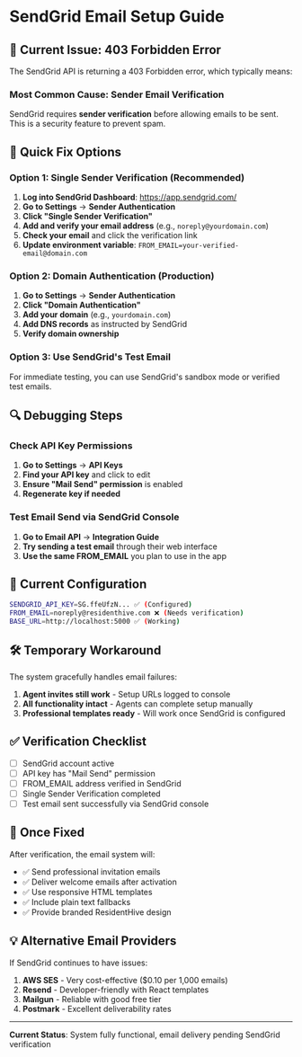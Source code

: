 # SendGrid Email Setup Guide

## 🚨 Current Issue: 403 Forbidden Error

The SendGrid API is returning a 403 Forbidden error, which typically means:

### **Most Common Cause: Sender Email Verification**

SendGrid requires **sender verification** before allowing emails to be sent. This is a security feature to prevent spam.

## 🔧 **Quick Fix Options**

### **Option 1: Single Sender Verification (Recommended)**

1. **Log into SendGrid Dashboard**: https://app.sendgrid.com/
2. **Go to Settings** → **Sender Authentication** 
3. **Click "Single Sender Verification"**
4. **Add and verify your email address** (e.g., `noreply@yourdomain.com`)
5. **Check your email** and click the verification link
6. **Update environment variable**: `FROM_EMAIL=your-verified-email@domain.com`

### **Option 2: Domain Authentication (Production)**

1. **Go to Settings** → **Sender Authentication**
2. **Click "Domain Authentication"** 
3. **Add your domain** (e.g., `yourdomain.com`)
4. **Add DNS records** as instructed by SendGrid
5. **Verify domain ownership**

### **Option 3: Use SendGrid's Test Email**

For immediate testing, you can use SendGrid's sandbox mode or verified test emails.

## 🔍 **Debugging Steps**

### **Check API Key Permissions**

1. **Go to Settings** → **API Keys**
2. **Find your API key** and click to edit
3. **Ensure "Mail Send" permission** is enabled
4. **Regenerate key if needed**

### **Test Email Send via SendGrid Console**

1. **Go to Email API** → **Integration Guide**
2. **Try sending a test email** through their web interface
3. **Use the same FROM_EMAIL** you plan to use in the app

## 📧 **Current Configuration**

```bash
SENDGRID_API_KEY=SG.ffeUfzN... ✅ (Configured)
FROM_EMAIL=noreply@residenthive.com ❌ (Needs verification)
BASE_URL=http://localhost:5000 ✅ (Working)
```

## 🛠️ **Temporary Workaround**

The system gracefully handles email failures:

1. **Agent invites still work** - Setup URLs logged to console
2. **All functionality intact** - Agents can complete setup manually
3. **Professional templates ready** - Will work once SendGrid is configured

## ✅ **Verification Checklist**

- [ ] SendGrid account active
- [ ] API key has "Mail Send" permission  
- [ ] FROM_EMAIL address verified in SendGrid
- [ ] Single Sender Verification completed
- [ ] Test email sent successfully via SendGrid console

## 🚀 **Once Fixed**

After verification, the email system will:

- ✅ Send professional invitation emails
- ✅ Deliver welcome emails after activation  
- ✅ Use responsive HTML templates
- ✅ Include plain text fallbacks
- ✅ Provide branded ResidentHive design

## 💡 **Alternative Email Providers**

If SendGrid continues to have issues:

1. **AWS SES** - Very cost-effective ($0.10 per 1,000 emails)
2. **Resend** - Developer-friendly with React templates
3. **Mailgun** - Reliable with good free tier
4. **Postmark** - Excellent deliverability rates

---

**Current Status**: System fully functional, email delivery pending SendGrid verification